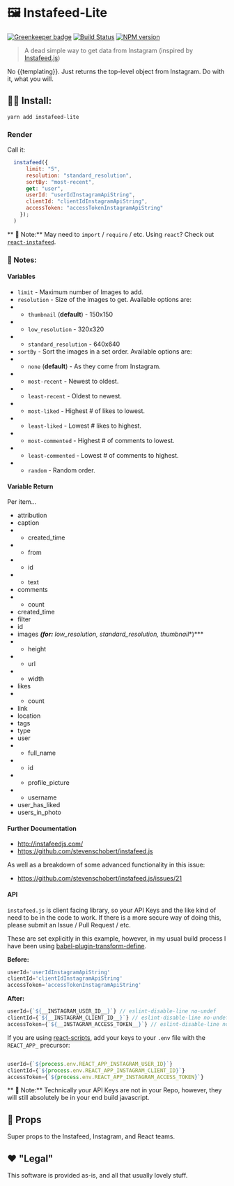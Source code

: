 # 🖼️ Instafeed-Lite

[![Greenkeeper badge](https://badges.greenkeeper.io/JeromeFitz/instafeed-lite.svg)](https://greenkeeper.io/)
[![Build Status](https://img.shields.io/travis/JeromeFitz/instafeed-lite/master.svg)](https://travis-ci.org/JeromeFitz/instafeed-lite)
[![NPM version](https://img.shields.io/npm/v/instafeed-lite.svg)](https://www.npmjs.org/package/instafeed-lite)

> A dead simple way to get data from Instagram (inspired by [Instafeed.js](https://github.com/stevenschobert/instafeed.js))

No {{templating}}. Just returns the top-level object from Instagram.
Do with it, what you will.

## 👩‍💻️ Install:
```shell
yarn add instafeed-lite
```
### Render
Call it:
```javascript
  instafeed({
      limit: "5",
      resolution: "standard_resolution",
      sortBy: "most-recent",
      get: "user",
      userId: "userIdInstagramApiString",
      clientId: "clientIdInstagramApiString",
      accessToken: "accessTokenInstagramApiString"
    });
  )
```
** 📓️ Note:** May need to `import` / `require` / etc. Using `react`? Check out [`react-instafeed`](https://github.com/JeromeFitz/react-instafeed).

### 📓️ Notes:

#### Variables

- `limit` - Maximum number of Images to add.
- `resolution` -  Size of the images to get. Available options are:
- - `thumbnail` (**default**) - 150x150
- - `low_resolution` - 320x320
- - `standard_resolution` - 640x640
- `sortBy` - Sort the images in a set order. Available options are:
- - `none` (**default**) - As they come from Instagram.
- - `most-recent` - Newest to oldest.
- - `least-recent` - Oldest to newest.
- - `most-liked` - Highest # of likes to lowest.
- - `least-liked` - Lowest # likes to highest.
- - `most-commented` - Highest # of comments to lowest.
- - `least-commented` - Lowest # of comments to highest.
- - `random` - Random order.

#### Variable Return
Per item...
- attribution
- caption
- - created_time
- - from
- - id
- - text
- comments
- - count
- created_time
- filter
- id
- images ***(for:*** *low_resolution, standard_resolution, thumbnail**)***
- - height
- - url
- - width
- likes
- - count
- link
- location
- tags
- type
- user
- - full_name
- - id
- - profile_picture
- - username
- user_has_liked
- users_in_photo

#### Further Documentation
- http://instafeedjs.com/
- https://github.com/stevenschobert/instafeed.js

As well as a breakdown of some advanced functionality in this issue:
- https://github.com/stevenschobert/instafeed.js/issues/21

#### API
`instafeed.js` is client facing library, so your API Keys and the like kind of need to be in the code to work. If there is a more secure way of doing this, please submit an Issue / Pull Request / etc.

These are set explicitly in this example, however, in my usual build process I have been using [babel-plugin-transform-define](https://github.com/FormidableLabs/babel-plugin-transform-define).

**Before:**
```javascript
userId='userIdInstagramApiString'
clientId='clientIdInstagramApiString'
accessToken='accessTokenInstagramApiString'
```
**After:**
```javascript
userId={`${__INSTAGRAM_USER_ID__}`} // eslint-disable-line no-undef
clientId={`${__INSTAGRAM_CLIENT_ID__}`} // eslint-disable-line no-undef
accessToken={`${__INSTAGRAM_ACCESS_TOKEN__}`} // eslint-disable-line no-undef
```

If you are using [react-scripts](https://github.com/facebookincubator/create-react-app/tree/master/packages/react-scripts), add your keys to your `.env` file with the `REACT_APP_` precursor:

```javascript

userId={`${process.env.REACT_APP_INSTAGRAM_USER_ID}`}
clientId={`${process.env.REACT_APP_INSTAGRAM_CLIENT_ID}`}
accessToken={`${process.env.REACT_APP_INSTAGRAM_ACCESS_TOKEN}`}
```

** 📓️ Note:** Technically your API Keys are not in your Repo, however, they will still absolutely be in your end build javascript.

## 🙌 Props
Super props to the Instafeed, Instagram, and React teams.

## ❤️ "Legal"
This software is provided as-is, and all that usually lovely stuff.
